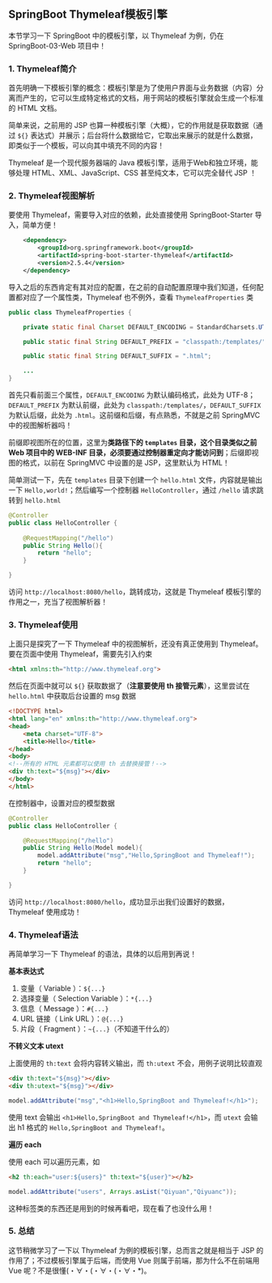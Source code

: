 ## SpringBoot Thymeleaf模板引擎

本节学习一下 SpringBoot 中的模板引擎，以 Thymeleaf 为例，仍在 SpringBoot-03-Web 项目中！

### 1. Thymeleaf简介

首先明确一下模板引擎的概念：模板引擎是为了使用户界面与业务数据（内容）分离而产生的，它可以生成特定格式的文档，用于网站的模板引擎就会生成一个标准的 HTML 文档。

简单来说，之前用的 JSP 也算一种模板引擎（大概），它的作用就是获取数据（通过 `${}` 表达式）并展示；后台将什么数据给它，它取出来展示的就是什么数据，即类似于一个模板，可以向其中填充不同的内容！

Thymeleaf 是一个现代服务器端的 Java 模板引擎，适用于Web和独立环境，能够处理 HTML、XML、JavaScript、CSS 甚至纯文本，它可以完全替代 JSP ！

### 2. Thymeleaf视图解析

要使用 Thymeleaf，需要导入对应的依赖，此处直接使用 SpringBoot-Starter 导入，简单方便！

```xml
    <dependency>
        <groupId>org.springframework.boot</groupId>
        <artifactId>spring-boot-starter-thymeleaf</artifactId>
        <version>2.5.4</version>
    </dependency>
```

导入之后的东西肯定有其对应的配置，在之前的自动配置原理中我们知道，任何配置都对应了一个属性类，Thymeleaf 也不例外，查看 `ThymeleafProperties` 类

```java
public class ThymeleafProperties {

	private static final Charset DEFAULT_ENCODING = StandardCharsets.UTF_8;

	public static final String DEFAULT_PREFIX = "classpath:/templates/";

	public static final String DEFAULT_SUFFIX = ".html";

    ...
}
```

首先只看前面三个属性，`DEFAULT_ENCODING` 为默认编码格式，此处为 UTF-8；`DEFAULT_PREFIX` 为默认前缀，此处为 `classpath:/templates/`，`DEFAULT_SUFFIX` 为默认后缀，此处为 `.html`。这前缀和后缀，有点熟悉，不就是之前 SpringMVC 中的视图解析器吗！

前缀即视图所在的位置，这里为**类路径下的 `templates` 目录，这个目录类似之前 Web 项目中的 WEB-INF 目录，必须要通过控制器重定向才能访问到**；后缀即视图的格式，以前在 SpringMVC 中设置的是 JSP，这里默认为 HTML！

简单测试一下，先在 `templates` 目录下创建一个 `hello.html` 文件，内容就是输出一下 `Hello,world!`；然后编写一个控制器 `HelloController`，通过 `/hello` 请求跳转到 `hello.html`

```java
@Controller
public class HelloController {
    
    @RequestMapping("/hello")
    public String Hello(){
        return "hello";
    }

}
```

访问 `http://localhost:8080/hello`，跳转成功，这就是 Thymeleaf 模板引擎的作用之一，充当了视图解析器！

### 3. Thymeleaf使用

上面只是探究了一下 Thymeleaf 中的视图解析，还没有真正使用到 Thymeleaf。要在页面中使用 Thymeleaf，需要先引入约束

```html
<html xmlns:th="http://www.thymeleaf.org">
```

然后在页面中就可以 `${}` 获取数据了（**注意要使用 th 接管元素**），这里尝试在 `hello.html` 中获取后台设置的 msg 数据

```html
<!DOCTYPE html>
<html lang="en" xmlns:th="http://www.thymeleaf.org">
<head>
    <meta charset="UTF-8">
    <title>Hello</title>
</head>
<body>
<!--所有的 HTML 元素都可以使用 th 去替换接管！-->
<div th:text="${msg}"></div>
</body>
</html>
```

在控制器中，设置对应的模型数据

```java
@Controller
public class HelloController {

    @RequestMapping("/hello")
    public String Hello(Model model){
        model.addAttribute("msg","Hello,SpringBoot and Thymeleaf!");
        return "hello";
    }

}
```

访问 `http://localhost:8080/hello`，成功显示出我们设置好的数据，Thymeleaf 使用成功！

### 4. Thymeleaf语法

再简单学习一下 Thymeleaf 的语法，具体的以后用到再说！

**基本表达式**

1. 变量（ Variable ）：`${...}`
2. 选择变量（ Selection Variable ）：`*{...}`
3. 信息（ Message ）：`#{...}`
4. URL 链接（ Link URL ）：`@{...}`
5. 片段（ Fragment ）：`~{...}`（不知道干什么的）

**不转义文本 utext**

上面使用的 `th:text` 会将内容转义输出，而 `th:utext` 不会，用例子说明比较直观

```html
<div th:text="${msg}"></div>
<div th:utext="${msg}"></div>
```

 ```java
 model.addAttribute("msg","<h1>Hello,SpringBoot and Thymeleaf!</h1>");
 ```

使用 text 会输出 `<h1>Hello,SpringBoot and Thymeleaf!</h1>`，而 `utext` 会输出 h1 格式的 `Hello,SpringBoot and Thymeleaf!`。

**遍历 each**

使用 each 可以遍历元素，如

```html
<h2 th:each="user:${users}" th:text="${user}"></h2>
```

```java
model.addAttribute("users", Arrays.asList("Qiyuan","Qiyuanc"));
```

这种标签类的东西还是用到的时候再看吧，现在看了也没什么用！

### 5. 总结

这节稍微学习了一下以 Thymeleaf 为例的模板引擎，总而言之就是相当于 JSP 的作用了；不过模板引擎属于后端，而使用 Vue 则属于前端，那为什么不在前端用 Vue 呢？不是很懂(・∀・(・∀・(・∀・*)。

